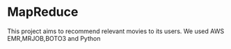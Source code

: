 # MapReduce

This project aims to recommend relevant movies to its users.
We used AWS EMR,MRJOB,BOTO3 and Python 
